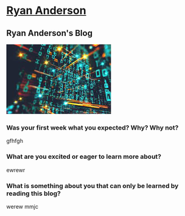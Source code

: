 # [Ryan Anderson](https://ryanandersong64.github.io/) 

## Ryan Anderson's Blog 
![Floating Numbers](blogimage1.jpg) 

### Was your first week what you expected? Why? Why not? 
gfhfgh 

### What are you excited or eager to learn more about? 
ewrewr 

### What is something about you that can only be learned by reading this blog? 
werew mmjc
